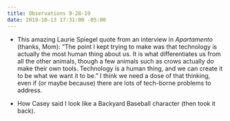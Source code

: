 ```yaml
---
title: Observations 9-28-19
date: 2019-10-13 17:31:00 -05:00
---
```


- This amazing Laurie Spiegel quote from an interview in *Apartamento* (thanks, Mom): “The point I kept trying to make was that technology is actually the most human thing about us. It is what differentiates us from all the other animals, though a few animals such as crows actually do make their own tools. Technology is a human thing, and we can create it to be what we want it to be.” I think we need a dose of that thinking, even if (or maybe because) there are lots of tech-borne problems to address.
* How Casey said I look like a Backyard Baseball character (then took it back).